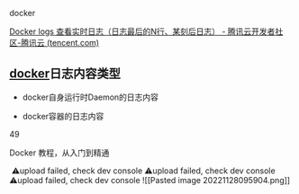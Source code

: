 docker

[Docker logs 查看实时日志（日志最后的N行、某刻后日志） - 腾讯云开发者社区-腾讯云 (tencent.com)](https://cloud.tencent.com/developer/article/1486571)

## [docker](https://cloud.tencent.com/product/tke?from=10680)日志内容类型

- docker自身运行时Daemon的日志内容

- docker容器的日志内容

49 


Docker 教程，从入门到精通


![]()
⚠️upload failed, check dev console
⚠️upload failed, check dev console
⚠️upload failed, check dev console
![[Pasted image 20221128095904.png]]